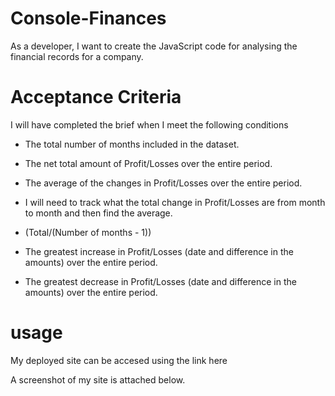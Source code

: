 # Console-Finances

As a developer, I want to create the JavaScript code for analysing the financial records for a company.

# Acceptance Criteria 
 I will have completed the brief when I meet the following conditions

* The total number of months included in the dataset.

* The net total amount of Profit/Losses over the entire period.

* The average of the changes in Profit/Losses over the entire period.

* I will need to track what the total change in Profit/Losses are from month to month and then find the average.
* (Total/(Number of months - 1))
* The greatest increase in Profit/Losses (date and difference in the amounts) over the entire period.

* The greatest decrease in Profit/Losses (date and difference in the amounts) over the entire period.


# usage

My deployed site can be accesed using the link here 

A screenshot of my site is attached below.